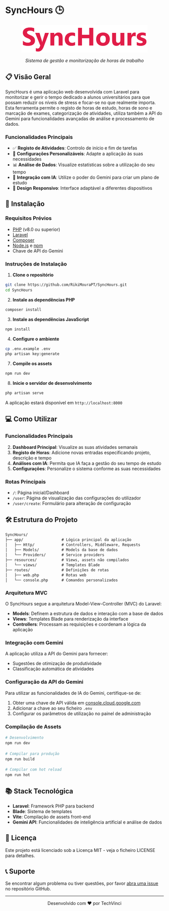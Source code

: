 # SyncHours 🕒

<div align="center">
  <img src="/public/assets/logo.png" alt="SyncHours Logo">
  <br>
  <p><i>Sistema de gestão e monitorização de horas de trabalho</i></p>
</div>

## 📋 Visão Geral

SyncHours é uma aplicação web desenvolvida com Laravel para monitorizar e gerir o tempo dedicado a alunos universitários para que possam reduzir os níveis de stress e focar-se no que realmente importa. Esta ferramenta permite o registo de horas de estudo, horas de sono e marcação de exames, categorização de atividades, utiliza também a API do Gemini para funcionalidades avançadas de análise e processamento de dados.

### Funcionalidades Principais

- ✅ **Registo de Atividades**: Controlo de início e fim de tarefas
- 🔄 **Configurações Personalizáveis**: Adapte a aplicação às suas necessidades
- 📊 **Análise de Dados**: Visualize estatísticas sobre a utilização do seu tempo
- 🤖 **Integração com IA**: Utilize o poder do Gemini para criar um plano de estudo
- 📱 **Design Responsivo**: Interface adaptável a diferentes dispositivos

## 🚀 Instalação

### Requisitos Prévios

- [PHP](https://www.php.net/) (v8.0 ou superior)
- [Laravel](https://laravel.com/docs/12.x)
- [Composer](https://getcomposer.org/)
- [Node.js](https://nodejs.org/) e [npm](https://www.npmjs.com/)
- Chave de API do Gemini

### Instruções de Instalação

1. **Clone o repositório**

```bash
git clone https://github.com/RikiMouraPT/SyncHours.git
cd SyncHours
```

2. **Instale as dependências PHP**

```bash
composer install
```

3. **Instale as dependências JavaScript**

```bash
npm install
```

4. **Configure o ambiente**

```bash
cp .env.example .env
php artisan key:generate
```

7. **Compile os assets**

```bash
npm run dev
```

8. **Inicie o servidor de desenvolvimento**

```bash
php artisan serve
```

A aplicação estará disponível em `http://localhost:8000`

## 💻 Como Utilizar

### Funcionalidades Principais

2. **Dashboard Principal**: Visualize as suas atividades semanais
3. **Registo de Horas**: Adicione novas entradas especificando projeto, descrição e tempo
5. **Análises com IA**: Permita que IA faça a gestão do seu tempo de estudo
6. **Configurações**: Personalize o sistema conforme as suas necessidades

### Rotas Principais

- `/`: Página inicial/Dashboard
- `/user`: Página de visualização das configurações do utilizador
- `/user/create`: Formulário para alteração de configuração

## 🛠️ Estrutura do Projeto

```
SyncHours/
├── app/                 # Lógica principal da aplicação
│   ├── Http/            # Controllers, Middleware, Requests
│   ├── Models/          # Models da base de dados
│   └── Providers/       # Service providers
├── resources/           # Views, assets não compilados
│   └── views/           # Templates Blade
├── routes/              # Definições de rotas
│   ├── web.php          # Rotas web
│   └── console.php      # Comandos personalizados
```

### Arquitetura MVC

O SyncHours segue a arquitetura Model-View-Controller (MVC) do Laravel:
- **Models**: Definem a estrutura de dados e interação com a base de dados
- **Views**: Templates Blade para renderização da interface
- **Controllers**: Processam as requisições e coordenam a lógica da aplicação

### Integração com Gemini

A aplicação utiliza a API do Gemini para fornecer:
- Sugestões de otimização de produtividade
- Classificação automática de atividades


### Configuração da API do Gemini

Para utilizar as funcionalidades de IA do Gemini, certifique-se de:
1. Obter uma chave de API válida em [console.cloud.google.com](https://aistudio.google.com/u/1/prompts/new_chat)
2. Adicionar a chave ao seu ficheiro `.env`
3. Configurar os parâmetros de utilização no painel de administração

### Compilação de Assets

```bash
# Desenvolvimento
npm run dev

# Compilar para produção
npm run build

# Compilar com hot reload
npm run hot
```

## 📚 Stack Tecnológica

- **Laravel**: Framework PHP para backend
- **Blade**: Sistema de templates
- **Vite**: Compilação de assets front-end
- **Gemini API**: Funcionalidades de inteligência artificial e análise de dados

## 📄 Licença

Este projeto está licenciado sob a Licença MIT - veja o ficheiro LICENSE para detalhes.

## 📞 Suporte

Se encontrar algum problema ou tiver questões, por favor [abra uma issue](https://github.com/RikiMouraPT/SyncHours/issues) no repositório GitHub.

---

<div align="center">
  <p>Desenvolvido com ❤️ por TechVinci</p>
</div>
